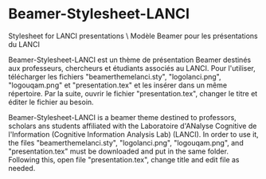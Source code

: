 # Beamer-Stylesheet-LANCI
Stylesheet for LANCI presentations \ Modèle Beamer pour les présentations du LANCI


Beamer-Stylesheet-LANCI est un thème de présentation Beamer destinés aux professeurs, chercheurs et étudiants associés au LANCI.
Pour l'utiliser, télécharger les fichiers "beamerthemelanci.sty", "logolanci.png", "logouqam.png" et "presentation.tex" et les insérer dans un même répertoire.
Par la suite, ouvrir le fichier "presentation.tex", changer le titre et éditer le fichier au besoin.



Beamer-Stylesheet-LANCI is a beamer theme destined to professors, scholars ans students affiliated with the Laboratoire d'ANalyse Cognitive de l'Information (Cognitive Information Analysis Lab) (LANCI).
In order to use it, the files "beamerthemelanci.sty", "logolanci.png", "logouqam.png", and "presentation.tex" must be downloaded and put in the same folder.
Following this, open file "presentation.tex", change title and edit file as needed. 
